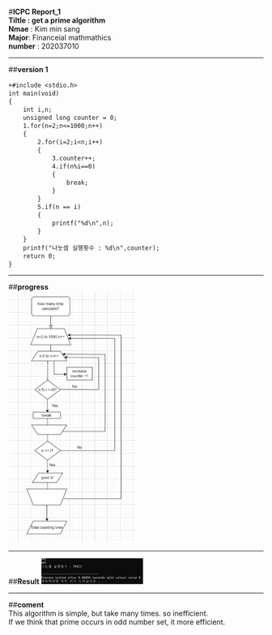 #**ICPC Report_1**  
**Tiltle : get a prime algorithm**  
**Nmae** : Kim min sang     
**Major**: Financeial mathmathics   
**number** : 202037010  

***

##**version 1**    
```
+#include <stdio.h>
int main(void)
{
	int i,n;
	unsigned long counter = 0;
	1.for(n=2;n<=1000;n++)
	{
		2.for(i=2;i<n;i++)
		{
			3.counter++;
			4.if(n%i==0)
			{
				break;
			}
		}
		5.if(n == i)
		{
			printf("%d\n",n);
		}
	}
	printf("나눗셈 실행횟수 : %d\n",counter);
	return 0;
}
```     
***

##**progress**      
<img src="./version1 jpg.png" width="50%" height="50%">

***

##**Result**
<img src="./result.png" width="40%" height="50%">     

*** 

##**coment**        
This algorithm is simple, but take many times. so inefficient.      
If we think that prime occurs in odd number set, it more efficient.
